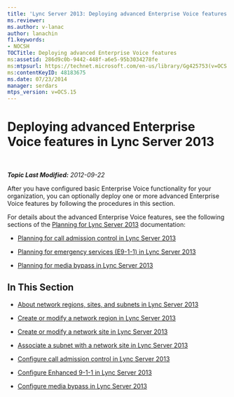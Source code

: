 ```yaml
---
title: 'Lync Server 2013: Deploying advanced Enterprise Voice features'
ms.reviewer: 
ms.author: v-lanac
author: lanachin
f1.keywords:
- NOCSH
TOCTitle: Deploying advanced Enterprise Voice features
ms:assetid: 286d9c0b-9442-448f-a6e5-95b3034278fe
ms:mtpsurl: https://technet.microsoft.com/en-us/library/Gg425753(v=OCS.15)
ms:contentKeyID: 48183675
ms.date: 07/23/2014
manager: serdars
mtps_version: v=OCS.15
---
```


# Deploying advanced Enterprise Voice features in Lync Server 2013

<div data-xmlns="http://www.w3.org/1999/xhtml">

<div class="topic" data-xmlns="http://www.w3.org/1999/xhtml" data-msxsl="urn:schemas-microsoft-com:xslt" data-cs="https://msdn.microsoft.com/">

<div data-asp="https://msdn2.microsoft.com/asp">



</div>

<div id="mainSection">

<div id="mainBody">

<span> </span>

_**Topic Last Modified:** 2012-09-22_

After you have configured basic Enterprise Voice functionality for your organization, you can optionally deploy one or more advanced Enterprise Voice features by following the procedures in this section.

For details about the advanced Enterprise Voice features, see the following sections of the [Planning for Lync Server 2013](lync-server-2013-planning.md) documentation:

  - [Planning for call admission control in Lync Server 2013](lync-server-2013-planning-for-call-admission-control.md)

  - [Planning for emergency services (E9-1-1) in Lync Server 2013](lync-server-2013-planning-for-emergency-services-e9-1-1.md)

  - [Planning for media bypass in Lync Server 2013](lync-server-2013-planning-for-media-bypass.md)

<div>

## In This Section

  - [About network regions, sites, and subnets in Lync Server 2013](lync-server-2013-about-network-regions-sites-and-subnets.md)

  - [Create or modify a network region in Lync Server 2013](lync-server-2013-create-or-modify-a-network-region.md)

  - [Create or modify a network site in Lync Server 2013](lync-server-2013-create-or-modify-a-network-site.md)

  - [Associate a subnet with a network site in Lync Server 2013](lync-server-2013-associate-a-subnet-with-a-network-site.md)

  - [Configure call admission control in Lync Server 2013](lync-server-2013-configure-call-admission-control.md)

  - [Configure Enhanced 9-1-1 in Lync Server 2013](lync-server-2013-configure-enhanced-9-1-1.md)

  - [Configure media bypass in Lync Server 2013](lync-server-2013-configure-media-bypass.md)

</div>

</div>

<span> </span>

</div>

</div>

</div>

